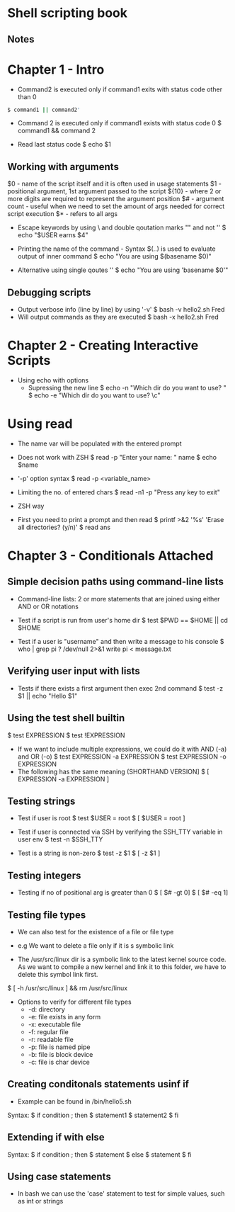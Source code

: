 # Shell scripting book
## Notes

# Chapter 1 - Intro
- Command2 is executed only if command1 exits with status code other than 0

```sh
$ command1 || command2'
```

- Command 2 is executed only if command1 exists with status code 0
$ command1 && command 2

- Read last status code
$ echo $1

## Working with arguments
$0 	- name of the script itself and it is often used in usage statements
$1 	- positional argument, 1st argument passed to the script
${10} 	- where 2 or more digits are required to represent the argument position
$#	- argument count - useful when we need to set the amount of args needed for 
correct script execution
$*	- refers to all args

- Escape keywords by using \ and double qoutation marks "" and not ''
$ echo "$USER earns \$4"

- Printing the name of the command - Syntax $(..) is used to evaluate output of inner
command
$ echo "You are using $(basename $0)"
- Alternative using single qoutes ''
$ echo "You are using 'basename $0'"

## Debugging scripts
- Output verbose info (line by line) by using '-v'
$ bash -v hello2.sh Fred
- Will output commands as they are executed
$ bash -x hello2.sh Fred

# Chapter 2 - Creating Interactive Scripts

- Using echo with options
	- Supressing the new line
$ echo -n "Which dir do you want to use? "
$ echo -e "Which dir do you want to use? \c"

# Using read
- The name var will be populated with the entered prompt
- Does not work with ZSH
$ read -p "Enter your name: " name
$ echo $name

- '-p' option syntax
$ read -p <prompt> <variable_name>

- Limiting the no. of entered chars
$ read -n1 -p "Press any key to exit"

- ZSH way
- First you need to print a prompt and then read
$ printf >&2 '%s' 'Erase all directories? (y/n)'
$ read ans

# Chapter 3 - Conditionals Attached

## Simple decision paths using command-line lists
- Command-line lists: 2 or more statements that are joined using either AND or OR notations

- Test if a script is run from user's home dir
$ test $PWD == $HOME || cd $HOME

- Test if a user is "username" and then write a message to his console
$ who | grep pi ? /dev/null 2>&1 write pi < message.txt

## Verifying user input with lists
- Tests if there exists a first argument then exec 2nd command
$ test -z $1 || echo "Hello $1"

## Using the test shell builtin
$ test EXPRESSION
$ test !EXPRESSION

- If we want to include multiple expressions, we could do it with AND (-a) and OR (-o)
$ test EXPRESSION -a EXPRESSION
$ test EXPRESSION -o EXPRESSION
- The following has the same meaning (SHORTHAND VERSION]
$ [ EXPRESSION -a EXPRESSION ]

## Testing strings
- Test if user is root
$ test $USER = root
$ [ $USER = root ]

- Test if user is connected via SSH by verifying the SSH_TTY variable in user env
$ test -n $SSH_TTY

- Test is a string is non-zero
$ test -z $1
$ [ -z $1 ]

## Testing integers
- Testing if no of positional arg is greater than 0
$ [ $# -gt 0]
$ [ $# -eq 1]

## Testing file types
- We can also test for the existence of a file or file type
- e.g We want to delete a file only if it is s symbolic link

- The /usr/src/linux dir is a symbolic link to the latest kernel source code. As we 
want to compile a new kernel and link it to this folder, we have to delete 
this symbol link first.

$ [ -h /usr/src/linux ] && rm /usr/src/linux

- Options to verify for different file types
	- -d: directory
	- -e: file exists in any form
	- -x: executable file
	- -f: regular file
	- -r: readable file
	- -p: file is named pipe
	- -b: file is block device
	- -c: file is char device

## Creating conditonals statements usinf if

- Example can be found in /bin/hello5.sh

Syntax:
$ if condition ; then 
$	statement1
$	statement2
$ fi

## Extending if with else

Syntax:
$ if condition ; then
$ 	statement
$ else
$ 	statement
$ fi

## Using case statements
- In bash we can use the 'case' statement to test for simple values, such as int or strings








